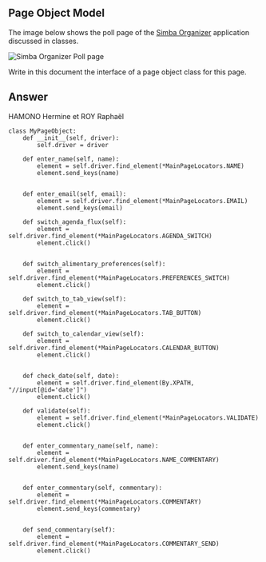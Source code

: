 ## Page Object Model

The image below shows the poll page of the [Simba Organizer](https://github.com/barais/doodlestudent/) application discussed in classes.

![Simba Organizer Poll page](simba-poll-page.png)

Write in this document the interface of a page object class for this page.

## Answer
HAMONO Hermine et ROY Raphaël
```
class MyPageObject:
    def __init__(self, driver):
        self.driver = driver

    def enter_name(self, name):
        element = self.driver.find_element(*MainPageLocators.NAME)
        element.send_keys(name)
        

    def enter_email(self, email):
        element = self.driver.find_element(*MainPageLocators.EMAIL)
        element.send_keys(email)

    def switch_agenda_flux(self):
        element = self.driver.find_element(*MainPageLocators.AGENDA_SWITCH)
        element.click()
        

    def switch_alimentary_preferences(self):
        element = self.driver.find_element(*MainPageLocators.PREFERENCES_SWITCH)
        element.click()

    def switch_to_tab_view(self):
        element = self.driver.find_element(*MainPageLocators.TAB_BUTTON)
        element.click()
    
    def switch_to_calendar_view(self):
        element = self.driver.find_element(*MainPageLocators.CALENDAR_BUTTON)
        element.click()
        

    def check_date(self, date):
        element = self.driver.find_element(By.XPATH, "//input[@id='date']")
        element.click()

    def validate(self):
        element = self.driver.find_element(*MainPageLocators.VALIDATE)
        element.click()
        

    def enter_commentary_name(self, name):
        element = self.driver.find_element(*MainPageLocators.NAME_COMMENTARY)
        element.send_keys(name)
        

    def enter_commentary(self, commentary):
        element = self.driver.find_element(*MainPageLocators.COMMENTARY)
        element.send_keys(commentary)
        

    def send_commentary(self):
        element = self.driver.find_element(*MainPageLocators.COMMENTARY_SEND)
        element.click()
  
